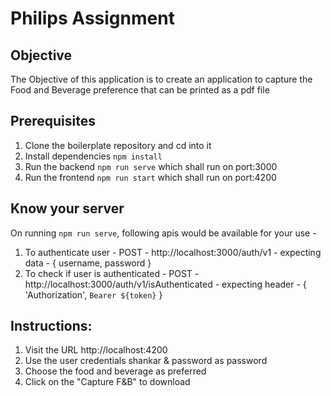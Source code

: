 # Philips Assignment
	
## Objective  
	
The Objective of this application is to create an application to capture the Food and Beverage preference that can be printed as a pdf file

## Prerequisites
 
1. Clone the boilerplate repository and cd into it  
2. Install dependencies `npm install`  
3. Run the backend `npm run serve`  which shall run on port:3000  
4. Run the frontend `npm run start` which shall run on port:4200  

## Know your server  

On running `npm run serve`, following apis would be available for your use -  
1. To authenticate user - POST - http://localhost:3000/auth/v1 - expecting data - { username, password }  
2. To check if user is authenticated - POST - http://localhost:3000/auth/v1/isAuthenticated - expecting header - { 'Authorization', `Bearer ${token}` }  


## Instructions:

1. Visit the URL http://localhost:4200
2. Use the user credentials shankar & password as password
3. Choose the food and beverage as preferred
4. Click on the "Capture F&B" to download
